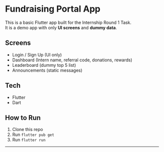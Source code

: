 # Fundraising Portal App

This is a basic Flutter app built for the Internship Round 1 Task.  
It is a demo app with only **UI screens** and **dummy data**.

## Screens
- Login / Sign Up (UI only)
- Dashboard (Intern name, referral code, donations, rewards)
- Leaderboard (dummy top 5 list)
- Announcements (static messages)

## Tech
- Flutter
- Dart

## How to Run
1. Clone this repo
2. Run `flutter pub get`
3. Run `flutter run`

---


